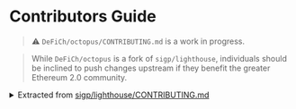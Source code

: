 # Contributors Guide

> ⚠️ `DeFiCh/octopus/CONTRIBUTING.md` is a work in progress.

> While `DeFiCh/octopus` is a fork of `sigp/lighthouse`, individuals should be inclined to push
> changes upstream if they benefit the greater Ethereum 2.0 community.

<details>

<summary>Extracted from <a href="https://github.com/sigp/lighthouse/blob/stable/CONTRIBUTING.md">sigp/lighthouse/CONTRIBUTING.md</a></summary>

Lighthouse is an open-source Ethereum 2.0 client. We're community driven and welcome all
contribution. We aim to provide a constructive, respectful and fun environment for collaboration.

We are active contributors to
the [Ethereum 2.0 specification](https://github.com/ethereum/eth2.0-specs) and attend
all [Eth 2.0 implementers calls](https://github.com/ethereum/eth2.0-pm).

This guide is geared towards beginners. If you're an open-source veteran feel free to just skim this
document and get straight into crushing issues.

## Why Contribute

There are many reasons you might contribute to Lighthouse. For example, you may wish to:

- contribute to the Ethereum ecosystem.
- establish yourself as a layer-1 Ethereum developer.
- work in the amazing Rust programming language.
- learn how to participate in open-source projects.
- expand your software development skills.
- flex your skills in a public forum to expand your career opportunities (or simply for the fun of
  it).
- grow your network by working with core Ethereum developers.

## How to Contribute

Regardless of the reason, the process to begin contributing is very much the same. We operate like a
typical open-source project operating on GitHub: the
repository [Issues](https://github.com/sigp/lighthouse/issues) is where we track what needs to be
done and [Pull Requests](https://github.com/sigp/lighthouse/pulls) is where code gets reviewed. We
use [discord](https://discord.gg/cyAszAh) to chat informally.

### General Work-Flow

We recommend the following work-flow for contributors:

1. **Find an issue** to work on, either because it's interesting or suitable to your skill-set. Use
   comments to communicate your intentions and ask questions.
2. **Work in a feature branch** of your personal fork
   (github.com/YOUR_NAME/lighthouse) of the main repository
   (github.com/sigp/lighthouse).
3. Once you feel you have addressed the issue, **create a pull-request** to merge your changes in to
   the main repository.
4. Wait for the repository maintainers to **review your changes** to ensure the issue is addressed
   satisfactorily. Optionally, mention your PR on
   [discord](https://discord.gg/cyAszAh).
5. If the issue is addressed the repository maintainers will **merge your pull-request** and you'll
   be an official contributor!

Generally, you find an issue you'd like to work on and announce your intentions to start work in a
comment on the issue. Then, do your work on a separate branch (a "feature branch") in your own fork
of the main repository. Once you're happy, and you think the issue has been addressed, create a pull
request into the main repository.

### First-time Set-up

First time contributors can get their git environment up and running with these steps:

1. [Create a fork](https://help.github.com/articles/fork-a-repo/#fork-an-example-repository)
   and [clone it](https://help.github.com/articles/fork-a-repo/#step-2-create-a-local-clone-of-your-fork)
   to your local machine.
2. [Add an _"upstream"_
   branch](https://help.github.com/articles/fork-a-repo/#step-3-configure-git-to-sync-your-fork-with-the-original-spoon-knife-repository)
   that tracks github.com/sigp/lighthouse using `$ git remote add upstream
   https://github.com/sigp/lighthouse.git` (
   pro-tip: [use SSH](https://help.github.com/articles/connecting-to-github-with-ssh/) instead of
   HTTPS).
3. Create a new feature branch with `$ git checkout -b your_feature_name`. The name of your branch
   isn't critical but it should be short and instructive. E.g., if you're fixing a bug with
   serialization, you could name your branch
   `fix_serialization_bug`.
4. Make sure you sign your commits.
   See [relevant doc](https://help.github.com/en/github/authenticating-to-github/about-commit-signature-verification)
   .
5. Commit your changes and push them to your fork with `$ git push origin your_feature_name`.
6. Go to your fork on github.com and use the web interface to create a pull request into the
   sigp/lighthouse repo.

From there, the repository maintainers will review the PR and either accept it or provide some
constructive feedback.

There's a great
[guide](https://akrabat.com/the-beginners-guide-to-contributing-to-a-github-project/)
by Rob Allen that provides much more detail on each of these steps, if you're having trouble. As
always, jump on [discord](https://discord.gg/cyAszAh)
if you get stuck.

## FAQs

### I don't think I have anything to add

There's lots to be done and there's all sorts of tasks. You can do anything from correcting typos
through to writing core consensus code. If you reach out, we'll include you.

### I'm not sure my Rust is good enough

We're open to developers of all levels. If you create a PR and your code doesn't meet our standards,
we'll help you fix it, and we'll share the reasoning with you. Contributing to open-source is a
great way to learn.

### I'm not sure if I know enough about Ethereum 2.0

No problems, there's plenty of tasks that don't require extensive Ethereum knowledge. You can learn
about Ethereum as you go.

### I'm afraid of making a mistake and looking silly

Don't be. We're all about personal development and constructive feedback. If you make a mistake and
learn from it, everyone wins.

### I don't like the way you do things

Please, make an issue and explain why. We're open to constructive criticism and will happily change
our ways.

</details>
